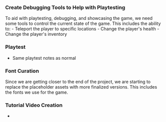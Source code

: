 
### Create Debugging Tools to Help with Playtesting

To aid with playtesting, debugging, and showcasing the game, we need some tools to control the current state of the game. This includes the ability to:
	- Teleport the player to specific locations
	- Change the player's health
	- Change the player's inventory

### Playtest
- Same playtest notes as normal
### Font Curation

Since we are getting closer to the end of the project, we are starting to replace the placeholder assets with more finalized versions. This includes the fonts we use for the game.

### Tutorial Video Creation
-
